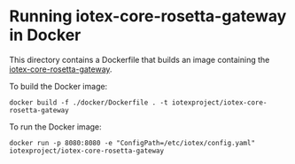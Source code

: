 # Running iotex-core-rosetta-gateway in Docker

This directory contains a Dockerfile that builds an image containing the [iotex-core-rosetta-gateway](https://github.com/iotexproject/iotex-core-rosetta-gateway).

To build the Docker image:

	docker build -f ./docker/Dockerfile . -t iotexproject/iotex-core-rosetta-gateway

To run the Docker image:

	docker run -p 8080:8080 -e "ConfigPath=/etc/iotex/config.yaml" iotexproject/iotex-core-rosetta-gateway

